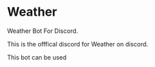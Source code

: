 # Weather
Weather Bot For Discord.



This is the offfical discord for Weather on discord. 



This bot can be used 
